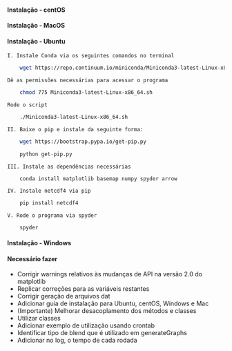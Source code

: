 
#### Instalação - centOS
#### Instalação - MacOS
#### Instalação - Ubuntu
    I. Instale Conda via os seguintes comandos no terminal
```bash
    wget https://repo.continuum.io/miniconda/Miniconda3-latest-Linux-x86_64.sh
```
    Dê as permissões necessárias para acessar o programa
```bash
    chmod 775 Miniconda3-latest-Linux-x86_64.sh
```
    Rode o script
```bash
    ./Miniconda3-latest-Linux-x86_64.sh
```

    II. Baixe o pip e instale da seguinte forma:
```bash
    wget https://bootstrap.pypa.io/get-pip.py
```
```python
    python get-pip.py
```
    III. Instale as dependências necessárias
```
    conda install matplotlib basemap numpy spyder arrow
```
    IV. Instale netcdf4 via pip
```bash
    pip install netcdf4
```
    V. Rode o programa via spyder
```bash
    spyder
```
#### Instalação - Windows

#### Necessário fazer

* Corrigir warnings relativos às mudanças de API na versão 2.0 do matplotlib
* Replicar correções para as variáveis restantes
* Corrigir geração de arquivos dat
* Adicionar guia de instalação para Ubuntu, centOS, Windows e Mac
* (Importante) Melhorar desacoplamento dos métodos e classes
* Utilizar classes
* Adicionar exemplo de utilização usando crontab
* Identificar tipo de blend que é utilizado em generateGraphs
* Adicionar no log, o tempo de cada rodada